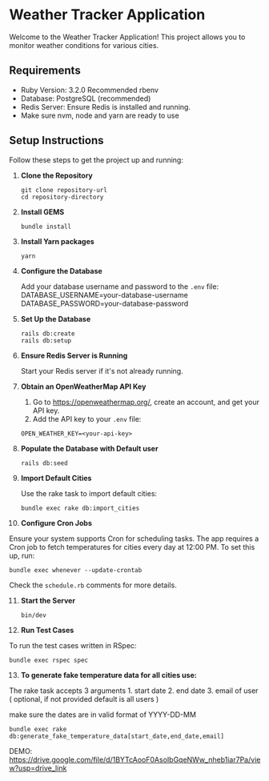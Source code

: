 # Weather Tracker Application

Welcome to the Weather Tracker Application! This project allows you to monitor weather conditions for various cities.

## Requirements

- Ruby Version: 3.2.0 
  Recommended rbenv
- Database: PostgreSQL (recommended)
- Redis Server: Ensure Redis is installed and running.
- Make sure nvm, node and yarn are ready to use

## Setup Instructions

Follow these steps to get the project up and running:

1. **Clone the Repository**
   ```
   git clone repository-url
   cd repository-directory
   ```

2. **Install GEMS**
   ```
   bundle install
   ```

3. **Install Yarn packages**
   ```
   yarn
   ```

4. **Configure the Database**

   Add your database username and password to the `.env` file:
   DATABASE_USERNAME=your-database-username
   DATABASE_PASSWORD=your-database-password

5. **Set Up the Database**
   ```
   rails db:create
   rails db:setup
   ```

6. **Ensure Redis Server is Running**

   Start your Redis server if it's not already running.

7. **Obtain an OpenWeatherMap API Key**

   1. Go to https://openweathermap.org/, create an account, and get your API key.
   2. Add the API key to your `.env` file:

   ```
   OPEN_WEATHER_KEY=<your-api-key>
   ```

8. **Populate the Database with Default user**

   ```
   rails db:seed
   ```


9. **Import Default Cities**

   Use the rake task to import default cities:
   ```
   bundle exec rake db:import_cities
   ```

10. **Configure Cron Jobs**

   Ensure your system supports Cron for scheduling tasks. The app requires a Cron job to fetch temperatures for cities every day at 12:00 PM. To set this up, run:

   ```
   bundle exec whenever --update-crontab
   ```

   Check the `schedule.rb` comments for more details.

11. **Start the Server**

    ```
    bin/dev
    ```

12. **Run Test Cases**

   To run the test cases written in RSpec:

   ```
   bundle exec rspec spec
   ```

 13. **To generate fake temperature data for all cities use:**

   The rake task accepts 3 arguments
      1. start date
      2. end date
      3. email of user ( optional, if not provided default is all users )
   
   make sure the dates are in valid format of YYYY-DD-MM

   ```
   bundle exec rake db:generate_fake_temperature_data[start_date,end_date,email]
   ```

DEMO:
   https://drive.google.com/file/d/1BYTcAooF0AsoIbGqeNWw_nheb1iar7Pa/view?usp=drive_link